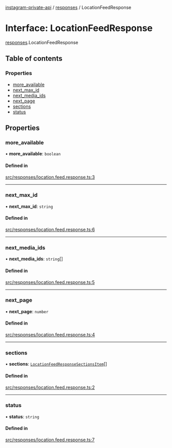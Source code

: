[instagram-private-api](../../README.md) / [responses](../../modules/responses.md) / LocationFeedResponse

# Interface: LocationFeedResponse

[responses](../../modules/responses.md).LocationFeedResponse

## Table of contents

### Properties

- [more\_available](LocationFeedResponse.md#more_available)
- [next\_max\_id](LocationFeedResponse.md#next_max_id)
- [next\_media\_ids](LocationFeedResponse.md#next_media_ids)
- [next\_page](LocationFeedResponse.md#next_page)
- [sections](LocationFeedResponse.md#sections)
- [status](LocationFeedResponse.md#status)

## Properties

### more\_available

• **more\_available**: `boolean`

#### Defined in

[src/responses/location.feed.response.ts:3](https://github.com/Nerixyz/instagram-private-api/blob/b3351b9/src/responses/location.feed.response.ts#L3)

___

### next\_max\_id

• **next\_max\_id**: `string`

#### Defined in

[src/responses/location.feed.response.ts:6](https://github.com/Nerixyz/instagram-private-api/blob/b3351b9/src/responses/location.feed.response.ts#L6)

___

### next\_media\_ids

• **next\_media\_ids**: `string`[]

#### Defined in

[src/responses/location.feed.response.ts:5](https://github.com/Nerixyz/instagram-private-api/blob/b3351b9/src/responses/location.feed.response.ts#L5)

___

### next\_page

• **next\_page**: `number`

#### Defined in

[src/responses/location.feed.response.ts:4](https://github.com/Nerixyz/instagram-private-api/blob/b3351b9/src/responses/location.feed.response.ts#L4)

___

### sections

• **sections**: [`LocationFeedResponseSectionsItem`](LocationFeedResponseSectionsItem.md)[]

#### Defined in

[src/responses/location.feed.response.ts:2](https://github.com/Nerixyz/instagram-private-api/blob/b3351b9/src/responses/location.feed.response.ts#L2)

___

### status

• **status**: `string`

#### Defined in

[src/responses/location.feed.response.ts:7](https://github.com/Nerixyz/instagram-private-api/blob/b3351b9/src/responses/location.feed.response.ts#L7)
